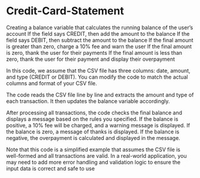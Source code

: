# Credit-Card-Statement
Creating a balance variable that calculates the running balance of the user’s account
If the field says CREDIT, then add the amount to the balance
If the field says DEBIT, then subtract the amount to the balance
If the final amount is greater than zero, charge a 10% fee and warn the user
If the final amount is zero, thank the user for their payments
If the final amount is less than zero, thank the user for their payment and display their overpayment

In this code, we assume that the CSV file has three columns: date, amount, and type (CREDIT or DEBIT). You can modify the code to match the actual columns and format of your CSV file.

The code reads the CSV file line by line and extracts the amount and type of each transaction. It then updates the balance variable accordingly.

After processing all transactions, the code checks the final balance and displays a message based on the rules you specified. If the balance is positive, a 10% fee will be charged, and a warning message is displayed. If the balance is zero, a message of thanks is displayed. If the balance is negative, the overpayment is calculated and displayed in the message.

Note that this code is a simplified example that assumes the CSV file is well-formed and all transactions are valid. In a real-world application, you may need to add more error handling and validation logic to ensure the input data is correct and safe to use
